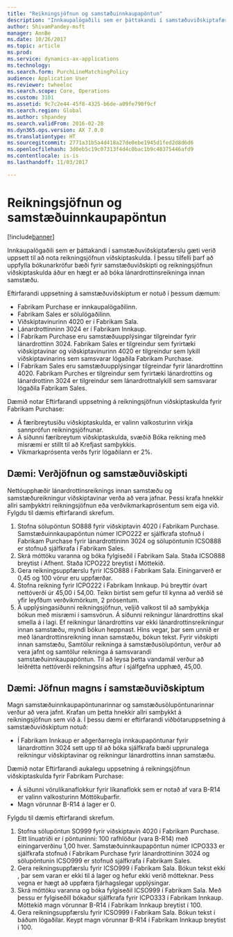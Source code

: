 ```yaml
---
title: "Reikningsjöfnun og samstæðuinnkaupapöntun"
description: "Innkaupalögaðili sem er þáttakandi í samstæðuviðskiptafærslu gæti verið uppsett til að nota reikningsjöfnun viðskiptaskulda. Í þessu tilfelli þarf að uppfylla bókunarkröfur bæði fyrir samstæðuviðskipti og reikningsjöfnun viðskiptaskulda áður en hægt er að bóka lánardrottinsreikninga innan samstæðu."
author: ShivamPandey-msft
manager: AnnBe
ms.date: 10/26/2017
ms.topic: article
ms.prod: 
ms.service: dynamics-ax-applications
ms.technology: 
ms.search.form: PurchLineMatchingPolicy
audience: Application User
ms.reviewer: twheeloc
ms.search.scope: Core, Operations
ms.custom: 3101
ms.assetid: 9c7c2e44-45f8-4325-b6de-a09fe790f9cf
ms.search.region: Global
ms.author: shpandey
ms.search.validFrom: 2016-02-28
ms.dyn365.ops.version: AX 7.0.0
ms.translationtype: HT
ms.sourcegitcommit: 2771a31b5a4d418a27de0ebe1945d1fed2d8d6d6
ms.openlocfilehash: 3d0eb5c19c07313f4d4c0bac1b9c48375446afd9
ms.contentlocale: is-is
ms.lasthandoff: 11/03/2017

---
```


# <a name="invoice-matching-and-intercompany-purchase-orders"></a>Reikningsjöfnun og samstæðuinnkaupapöntun

[!include[banner](../includes/banner.md)]


Innkaupalögaðili sem er þáttakandi í samstæðuviðskiptafærslu gæti verið uppsett til að nota reikningsjöfnun viðskiptaskulda. Í þessu tilfelli þarf að uppfylla bókunarkröfur bæði fyrir samstæðuviðskipti og reikningsjöfnun viðskiptaskulda áður en hægt er að bóka lánardrottinsreikninga innan samstæðu.

Eftirfarandi uppsetning á samstæðuviðskiptum er notuð í þessum dæmum:
-   Fabrikam Purchase er innkaupalögaðilinn.
-   Fabrikam Sales er sölulögaðilinn.
-   Viðskiptavinurinn 4020 er í Fabrikam Sala.
-   Lánardrottinninn 3024 er í Fabrikam Innkaup.
-   Í Fabrikam Purchase eru samstæðuupplýsingar tilgreindar fyrir  lánardrottinn 3024. Fabrikam Sales er tilgreindur sem fyrirtæki viðskiptavinar og viðskiptavinurinn 4020 er tilgreindur sem lykill viðskiptavinarins sem samsvarar lögaðila Fabrikam Purchase.
-   Í Fabrikam Sales eru samstæðuupplýsingar tilgreindar fyrir  lánardrottinn 4020. Fabrikam Purches er tilgreindur sem fyrirtæki lánardrottins og lánardrottinn 3024 er tilgreindur sem lánardrottnalykill sem samsvarar lögaðila Fabrikam Sales.

Dæmið notar Eftirfarandi uppsetning á reikningsjöfnun viðskiptaskulda fyrir Fabrikam Purchase:
-   Á færibreytusíðu viðskiptaskulda, er valinn valkosturinn virkja sannprófun reikningsjöfnunar.
-   Á síðunni færibreytum viðskiptaskulda, svæðið Bóka reikning með misræmi er stillt til að Krefjast samþykkis.
-   Vikmarkaprósenta verðs fyrir lögaðilann er 2%.

## <a name="example-price-matching-and-intercompany-trade"></a> Dæmi: Verðjöfnun og samstæðuviðskipti
Nettóupphæðir lánardrottinsreiknings innan samstæðu og samstæðureikningur viðskiptavinar verða að vera jafnar. Þessi krafa hnekkir allri samþykktri reikningsjöfnun eða verðvikmarkaprósentum sem eiga við. Fylgdu til dæmis eftirfarandi skrefum.
1.  Stofna sölupöntun SO888 fyrir viðskiptavin 4020 í Fabrikam Purchase. Samstæðuinnkaupapöntun númer ICPO222 er sjálfkrafa stofnuð í Fabrikam Purchase fyrir lánardrottininn 3024 og sölupöntunin ICSO888 er stofnuð sjálfkrafa í Fabrikam Sales.
2.  Skrá móttöku varanna og bóka fylgiseðil í Fabrikam Sala. Staða ICSO888 breytist í Afhent. Staða ICPO222 breytist í Móttekið.
3.  Gera reikningsuppfærslu fyrir ICSO888 í Fabrikam Sala. Einingarverð er 0,45 og 100 vörur eru uppfærðar.
4.  Stofna reikning fyrir ICPO222 í Fabrikam Innkaup. Þú breyttir óvart nettóverði úr 45,00 í 54,00. Teikn birtist sem gefur til kynna að verðið sé yfir leyfðum verðvikmörkum, 2 prósentum.
5.  Á upplýsingasíðunni reikningsjöfnun, veljið valkost til að samþykkja bókun með misræmi í samsvörun. Á síðunni reikningur lánardrottins skal smella á í lagi. Ef reikningur lánardrottins var ekki lánardrottinsreikningur innan samstæðu, myndi bókun heppnast. Hins vegar, þar sem unnið er með lánardrottinsreikning innan samstæðu, bókun tekst. Fyrir viðskipti innan samstæðu, Samtölur reikninga á samstæðusölupöntun, verður að vera jafnt og samtölur reikninga á samsvarandi samstæðuinnkaupapöntun. Til að leysa þetta vandamál verður að leiðrétta nettóverði reikningsins aftur í sjálfgefna upphæð, 45,00.

## <a name="example-quantity-matching-with-intercompany-trade"></a> Dæmi: Jöfnun magns í samstæðuviðskiptum
Magn samstæðuinnkaupapöntunarinnar og samstæðusölupöntunarinnar verður að vera jafnt. Krafan um þetta hnekkir allri samþykkt á reikningsjöfnun sem við á. Í þessu dæmi er eftirfarandi viðbótaruppsetning á samstæðuviðskiptum notuð:
-   Í Fabrikam Innkaup er aðgerðarregla innkaupapöntunar fyrir lánardrottinn 3024 sett upp til að bóka sjálfkrafa bæði upprunalega reikningur viðskiptavinar og reikningur lánardrottins innan samstæðu.

Dæmið notar Eftirfarandi aukalegu uppsetning á reikningsjöfnun viðskiptaskulda fyrir Fabrikam Purchase:
-   Á síðunni vörulíkanaflokkur fyrir líkanaflokk sem er notað af vara B-R14 er valinn valkosturinn Móttökuþarfir.
-   Magn vörunnar B-R14 á lager er 0.

Fylgdu til dæmis eftirfarandi skrefum.
1.  Stofna sölupöntun SO999 fyrir viðskiptavin 4020 í Fabrikam Purchase. Eitt línuatriði er í pöntuninni: 100 rafhlöður (vara B-R14) með einingarverðinu 1,00 hver. Samstæðuinnkaupapöntun númer ICPO333 er sjálfkrafa stofnuð í Fabrikam Purchase fyrir lánardrottininn 3024 og sölupöntunin ICSO999 er stofnuð sjálfkrafa í Fabrikam Sales.
2.  Gera reikningsuppfærslu fyrir ICSO999 í Fabrikam Sala. Bókun tekst ekki , þar sem varan er ekki til á lager og hefur ekki verið mótteknar. Þess vegna er hægt að uppfæra fjárhagslegar upplýsingar.
3.  Skrá móttöku varanna og bóka fylgiseðil ICSO999 í Fabrikam Sala. Með þessu er fylgiseðill bókaður sjálfkrafa fyrir ICPO333 í Fabrikam Innkaup. Móttekið magn vörunnar B-R14 í Fabrikam Innkaup breytist í 100.
4.  Gera reikningsuppfærslu fyrir ICSO999 í Fabrikam Sala. Bókun tekst í báðum lögaðilar. Keypt magn vörunnar B-R14 í Fabrikam Innkaup breytist í 100.






